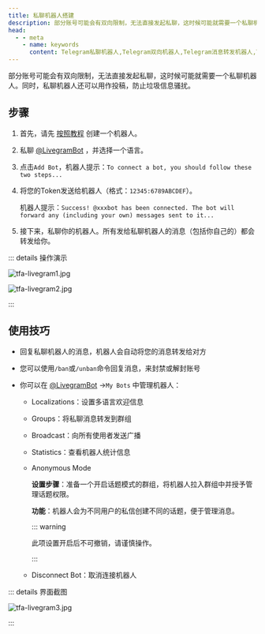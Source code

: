 ```yaml
---
title: 私聊机器人搭建
description: 部分账号可能会有双向限制，无法直接发起私聊，这时候可能就需要一个私聊机器人。本文介绍了Telegram搭建私聊机器人的方法，无需服务器即可直接搭建。
head:
  - - meta
    - name: keywords
      content: Telegram私聊机器人,Telegram双向机器人,Telegram消息转发机器人,Telegram机器人,TG私聊机器人,TG双向机器人,TG消息转发机器人,TG机器人,电报私聊机器人,电报双向机器人,电报消息转发机器人,电报机器人
---
```


部分账号可能会有双向限制，无法直接发起私聊，这时候可能就需要一个私聊机器人。同时，私聊机器人还可以用作投稿，防止垃圾信息骚扰。

## 步骤

1. 首先，请先 [按照教程](./createrobot.html.html) 创建一个机器人。

2. 私聊 [@LivegramBot](https://t.me/LivegramBot) ，并选择一个语言。

3. 点击`Add Bot`，机器人提示：`To connect a bot, you should follow these two steps...`

4. 将您的Token发送给机器人（格式：`12345:6789ABCDEF`）。

   机器人提示：`Success! @xxxbot has been connected. The bot will forward any (including your own) messages sent to it...`

5. 接下来，私聊你的机器人。所有发给私聊机器人的消息（包括你自己的）都会转发给你。

::: details 操作演示

![tfa-livegram1.jpg](https://cdn.jsdelivr.net/gh/tgwiki/images/tfa/livegram1.jpg)

![tfa-livegram2.jpg](https://cdn.jsdelivr.net/gh/tgwiki/images/tfa/livegram2.jpg)

:::

## 使用技巧

- 回复私聊机器人的消息，机器人会自动将您的消息转发给对方

- 您可以使用`/ban`或`/unban`命令回复消息，来封禁或解封账号

- 你可以在  [@LivegramBot](https://t.me/LivegramBot) ->`My Bots` 中管理机器人：
  - Localizations：设置多语言欢迎信息
  
  - Groups：将私聊消息转发到群组
  
  - Broadcast：向所有使用者发送广播
  
  - Statistics：查看机器人统计信息
  
  - Anonymous Mode
  
    **设置步骤**：准备一个开启话题模式的群组，将机器人拉入群组中并授予管理话题权限。
  
    **功能**：机器人会为不同用户的私信创建不同的话题，便于管理消息。
  
    ::: warning
  
    此项设置开启后不可撤销，请谨慎操作。
  
    :::
  
  - Disconnect Bot：取消连接机器人

::: details 界面截图

![tfa-livegram3.jpg](https://cdn.jsdelivr.net/gh/tgwiki/images/tfa/livegram3.jpg)

:::
